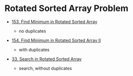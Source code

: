 # Rotated Sorted Array Problem

- [153. Find Minimum in Rotated Sorted Array](https://leetcode.com/problems/find-minimum-in-rotated-sorted-array/)
    - no duplicates

- [154. Find Minimum in Rotated Sorted Array II](https://leetcode.com/problems/find-minimum-in-rotated-sorted-array-ii/)
    - with duplicates

- [33. Search in Rotated Sorted Array](https://leetcode.com/problems/search-in-rotated-sorted-array/)
    - search, without duplicates